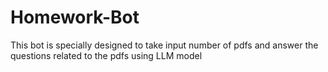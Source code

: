 # Homework-Bot
This bot is specially designed to take input number of pdfs and answer the questions related to the pdfs using LLM model
